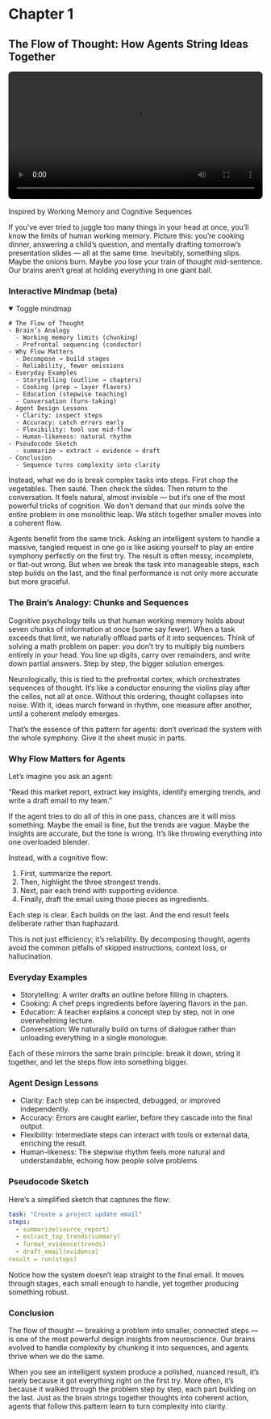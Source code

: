 # Chapter 1

## The Flow of Thought: How Agents String Ideas Together

<div style="margin: 1rem 0;">
  <video controls playsinline preload="metadata" crossorigin="anonymous" style="width:100%;max-width:960px;border-radius:8px;background:#000;">
    <source src="/The-Architecture-of-Agency/chapters/01-flow-of-thought/Cognitive_Flow.mp4?v=2" type="video/mp4" />
    <source src="/The-Architecture-of-Agency/chapters/01-flow-of-thought/Cognitive_Flow.webm?v=2" type="video/webm" />
    Your browser does not support the video tag. You can
    <a href="/The-Architecture-of-Agency/chapters/01-flow-of-thought/Cognitive_Flow.mp4?v=2">download the MP4</a> or
    <a href="/The-Architecture-of-Agency/chapters/01-flow-of-thought/Cognitive_Flow.webm?v=2">download the WebM</a>.
  </video>
</div>

Inspired by Working Memory and Cognitive Sequences

If you’ve ever tried to juggle too many things in your head at once, you’ll know the limits of human working memory. Picture this: you’re cooking dinner, answering a child’s question, and mentally drafting tomorrow’s presentation slides — all at the same time. Inevitably, something slips. Maybe the onions burn. Maybe you lose your train of thought mid-sentence. Our brains aren’t great at holding everything in one giant ball.

<!-- mindmap:start (remove this whole block to disable) -->

### Interactive Mindmap (beta)

<details open>
  <summary>Toggle mindmap</summary>

  <script src="https://cdn.jsdelivr.net/npm/markmap-autoloader"></script>

  ```markmap
  # The Flow of Thought
  - Brain’s Analogy
    - Working memory limits (chunking)
    - Prefrontal sequencing (conductor)
  - Why Flow Matters
    - Decompose → build stages
    - Reliability, fewer omissions
  - Everyday Examples
    - Storytelling (outline → chapters)
    - Cooking (prep → layer flavors)
    - Education (stepwise teaching)
    - Conversation (turn-taking)
  - Agent Design Lessons
    - Clarity: inspect steps
    - Accuracy: catch errors early
    - Flexibility: tool use mid-flow
    - Human-likeness: natural rhythm
  - Pseudocode Sketch
    - summarize → extract → evidence → draft
  - Conclusion
    - Sequence turns complexity into clarity
  ```

</details>

<!-- mindmap:end -->

Instead, what we do is break complex tasks into steps. First chop the vegetables. Then sauté. Then check the slides. Then return to the conversation. It feels natural, almost invisible — but it’s one of the most powerful tricks of cognition. We don’t demand that our minds solve the entire problem in one monolithic leap. We stitch together smaller moves into a coherent flow.

Agents benefit from the same trick. Asking an intelligent system to handle a massive, tangled request in one go is like asking yourself to play an entire symphony perfectly on the first try. The result is often messy, incomplete, or flat-out wrong. But when we break the task into manageable steps, each step builds on the last, and the final performance is not only more accurate but more graceful.

### The Brain’s Analogy: Chunks and Sequences

Cognitive psychology tells us that human working memory holds about seven chunks of information at once (some say fewer). When a task exceeds that limit, we naturally offload parts of it into sequences. Think of solving a math problem on paper: you don’t try to multiply big numbers entirely in your head. You line up digits, carry over remainders, and write down partial answers. Step by step, the bigger solution emerges.

Neurologically, this is tied to the prefrontal cortex, which orchestrates sequences of thought. It’s like a conductor ensuring the violins play after the cellos, not all at once. Without this ordering, thought collapses into noise. With it, ideas march forward in rhythm, one measure after another, until a coherent melody emerges.

That’s the essence of this pattern for agents: don’t overload the system with the whole symphony. Give it the sheet music in parts.

### Why Flow Matters for Agents

Let’s imagine you ask an agent:

“Read this market report, extract key insights, identify emerging trends, and write a draft email to my team.”

If the agent tries to do all of this in one pass, chances are it will miss something. Maybe the email is fine, but the trends are vague. Maybe the insights are accurate, but the tone is wrong. It’s like throwing everything into one overloaded blender.

Instead, with a cognitive flow:

1. First, summarize the report.
2. Then, highlight the three strongest trends.
3. Next, pair each trend with supporting evidence.
4. Finally, draft the email using those pieces as ingredients.

Each step is clear. Each builds on the last. And the end result feels deliberate rather than haphazard.

This is not just efficiency; it’s reliability. By decomposing thought, agents avoid the common pitfalls of skipped instructions, context loss, or hallucination.

### Everyday Examples

- Storytelling: A writer drafts an outline before filling in chapters.
- Cooking: A chef preps ingredients before layering flavors in the pan.
- Education: A teacher explains a concept step by step, not in one overwhelming lecture.
- Conversation: We naturally build on turns of dialogue rather than unloading everything in a single monologue.

Each of these mirrors the same brain principle: break it down, string it together, and let the steps flow into something bigger.

### Agent Design Lessons

- Clarity: Each step can be inspected, debugged, or improved independently.
- Accuracy: Errors are caught earlier, before they cascade into the final output.
- Flexibility: Intermediate steps can interact with tools or external data, enriching the result.
- Human-likeness: The stepwise rhythm feels more natural and understandable, echoing how people solve problems.

### Pseudocode Sketch

Here’s a simplified sketch that captures the flow:

```yaml
task: "Create a project update email"
steps:
  - summarize(source_report)
  - extract_top_trends(summary)
  - format_evidence(trends)
  - draft_email(evidence)
result = run(steps)
```

Notice how the system doesn’t leap straight to the final email. It moves through stages, each small enough to handle, yet together producing something robust.

### Conclusion

The flow of thought — breaking a problem into smaller, connected steps — is one of the most powerful design insights from neuroscience. Our brains evolved to handle complexity by chunking it into sequences, and agents thrive when we do the same.

When you see an intelligent system produce a polished, nuanced result, it’s rarely because it got everything right on the first try. More often, it’s because it walked through the problem step by step, each part building on the last. Just as the brain strings together thoughts into coherent action, agents that follow this pattern learn to turn complexity into clarity.
